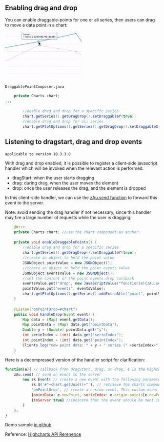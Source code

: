 ## Enabling drag and drop

You can enable draggable-points for one or all series, then users can
drag to move a data point in a chart:

![](images/draggable-point.gif)

`DraggablePointComposer.java`

```java
    private Charts chart;
...

        //enable drag and drop for a specific series
        chart.getSeries().getDragDrop().setDraggableY(true);
        //enable drag and drop for all series
        chart.getPlotOptions().getSeries().getDragDrop().setDraggableX(true);
```

## Listening to dragstart, drag and drop events

`applicable to version 10.3.3.0`

With drag and drop enabled, it is possible to register a client-side
javascript handler which will be invoked when the relevant action is
performed:

- dragStart: when the user starts dragging
- drag: during drag, when the user moves the element
- drop: once the user releases the drag, and the element is dropped

In this client-side handler, we can use the [zAu.send function]({{site.baseurl}}/zk_client_side_ref/communication/au_requests/client-side_firing)
to forward this event to the server.

Note: avoid sending the drag handler if not necessary, since this
handler may fire a large number of requests while the user is dragging.

```java
    @Wire
    private Charts chart; //use the chart component as anchor
    
    private void enableDraggablePoints() {
        //enable drag and drop for a specific series
        chart.getSeries().getDragDrop().setDraggableY(true);
        //create an object to hold the point value
        JSONObject pointValue = new JSONObject();
        //create an object to hold the point.events value
        JSONObject eventsValue = new JSONObject();
        //set the content of the point.events.drop callback
        eventsValue.put("drop", new JavaScriptValue("function(e){zAu.send(new zk.Event(zk.$('#"+chart.getUuid()+"'), 'onPointDrop', {pointData: e.newPoint, serieIndex: e.origin.points[e.newPointId].point.series.index, pointIndex:e.origin.points[e.newPointId].point.index}, {toServer:true}));}"));
        pointValue.put("events", eventsValue);
        chart.getPlotOptions().getSeries().addExtraAttr("point", pointValue);
    }

    @Listen("onPointDrop=#chart")
    public void handleDrop(Event event) {
        Map data = (Map) event.getData();
        Map pointData = (Map) data.get("pointData");
        Double y = (Double) pointData.get("y");
        int serieIndex = (int) data.get("serieIndex");
        int pointIndex = (int) data.get("pointIndex");
        Clients.log("new point data: " + y + " series (" +serieIndex+"), point (" +pointIndex+ ")");
    }
```

Here is a decompressed version of the handler script for clarification:

```javascript
function(e){ // callback from dragStart, drag, or drop, e is the highcharts event containing the point data
    zAu.send( // send an event to the server
        new zk.Event( // create a new event with the following parameters
            zk.$('#"+chart.getUuid()+"'), // retrieve the charts component as the event target. The component is retrieved using the zk.$('#uuid') syntax.
            'onPointDrop', // create a custom event. This custom event name will be used when registering the event listener, either with addEventListener, or using @Listen
            {pointData: e.newPoint, serieIndex: e.origin.points[e.newPointId].point.series.index, pointIndex:e.origin.points[e.newPointId].point.index}, //retrieve point data and pass it with the event
            {toServer:true} //indicate that the event should be sent immediately, and not wait for piggybacking on the next request
        )
    );
}
```

Demo sample [in github](https://github.com/zkoss/zkchartsessentials/blob/master/src/main/java/org/zkoss/zkcharts/essentials/customizing/DraggablePointComposer.java)

Reference: [Highcharts API Rerenence](https://api.highcharts.com/highcharts/plotOptions.series.dragDrop)
